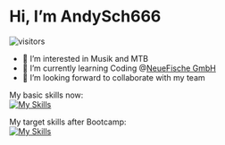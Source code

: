 # Hi, I’m AndySch666
![visitors](https://visitor-badge-reloaded.herokuapp.com/badge?page_id=AndySch666.AndySch666&color=00cf00)

- 👀 I’m interested in Musik and MTB 
- 🌱 I’m currently learning Coding @[NeueFische GmbH](https://www.neuefische.de)
- 💞️ I’m looking forward to collaborate with my team

My basic skills now:<br>
[![My Skills](https://skills.thijs.gg/icons?i=java,js,unity,css,html)](https://skills.thijs.gg)

My target skills after Bootcamp:<br>
[![My Skills](https://skills.thijs.gg/icons?i=html,mongodb,figma,js,css,react,ts)](https://skills.thijs.gg)

<!---
AndySch666/AndySch666 is a ✨ special ✨ repository because its `README.md` (this file) appears on your GitHub profile.
You can click the Preview link to take a look at your changes.
--->
